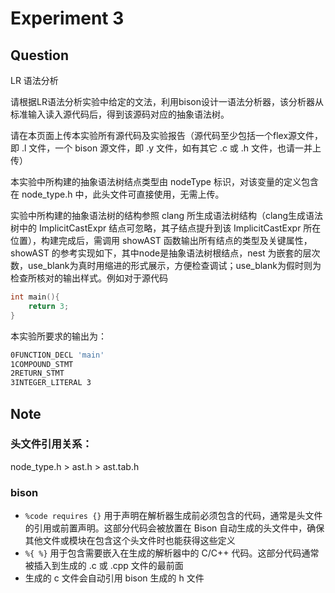 # Experiment 3

## Question

LR 语法分析

请根据LR语法分析实验中给定的文法，利用bison设计一语法分析器，该分析器从标准输入读入源代码后，得到该源码对应的抽象语法树。

请在本页面上传本实验所有源代码及实验报告（源代码至少包括一个flex源文件，即 .l 文件，一个 bison 源文件，即 .y 文件，如有其它 .c 或 .h 文件，也请一并上传）

本实验中所构建的抽象语法树结点类型由 nodeType 标识，对该变量的定义包含在 node_type.h 中，此头文件可直接使用，无需上传。

实验中所构建的抽象语法树的结构参照 clang 所生成语法树结构（clang生成语法树中的 ImplicitCastExpr 结点可忽略，其子结点提升到该 ImplicitCastExpr 所在位置），构建完成后，需调用 showAST 函数输出所有结点的类型及关键属性，showAST 的参考实现如下，其中node是抽象语法树根结点，nest 为嵌套的层次数，use_blank为真时用缩进的形式展示，方便检查调试；use_blank为假时则为检查所核对的输出样式。例如对于源代码

```c
int main(){
    return 3;
}
```

本实验所要求的输出为：

```sh
0FUNCTION_DECL 'main'
1COMPOUND_STMT
2RETURN_STMT
3INTEGER_LITERAL 3
```

## Note

### 头文件引用关系：

node_type.h > ast.h > ast.tab.h

### bison

* `%code requires {}` 用于声明在解析器生成前必须包含的代码，通常是头文件的引用或前置声明。这部分代码会被放置在 Bison 自动生成的头文件中，确保其他文件或模块在包含这个头文件时也能获得这些定义
* `%{ %}` 用于包含需要嵌入在生成的解析器中的 C/C++ 代码。这部分代码通常被插入到生成的 .c 或 .cpp 文件的最前面
* 生成的 c 文件会自动引用 bison 生成的 h 文件
